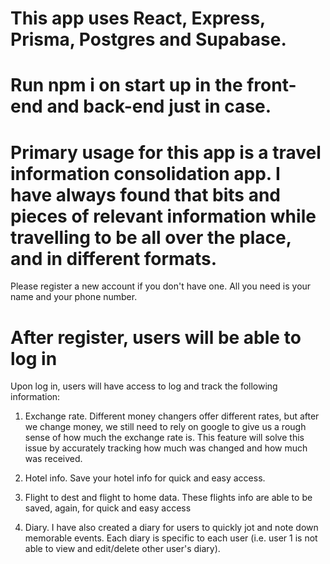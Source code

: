 # This app uses React, Express, Prisma, Postgres and Supabase.

# Run npm i on start up in the front-end and back-end just in case.

# Primary usage for this app is a travel information consolidation app. I have always found that bits and pieces of relevant information while travelling to be all over the place, and in different formats.

Please register a new account if you don't have one. All you need is your name and your phone number.

# After register, users will be able to log in

Upon log in, users will have access to log and track the following information:

1. Exchange rate. Different money changers offer different rates, but after we change money, we still need to rely on google to give us a rough sense of how much the exchange rate is. This feature will solve this issue by accurately tracking how much was changed and how much was received.

2. Hotel info. Save your hotel info for quick and easy access.

3. Flight to dest and flight to home data. These flights info are able to be saved, again, for quick and easy access

4. Diary. I have also created a diary for users to quickly jot and note down memorable events. Each diary is specific to each user (i.e. user 1 is not able to view and edit/delete other user's diary).
